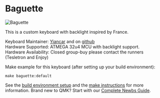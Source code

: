 Baguette
========

![Baguette](https://cdn.discordapp.com/attachments/426880953143525384/479788409263489035/scecre2.png)

This is a custom keyboard with backlight inspired by France.

Keyboard Maintainer: [Yiancar](http://yiancar-designs.com/) and on [github](https://github.com/yiancar)  
Hardware Supported: ATMEGA 32u4 MCU with backlight support.  
Hardware Availability: Closed group-buy please contact the runners (Tesletron and Enjoy)

Make example for this keyboard (after setting up your build environment):

    make baguette:default

See the [build environment setup](https://docs.qmk.fm/#/getting_started_build_tools) and the [make instructions](https://docs.qmk.fm/#/getting_started_make_guide) for more information. Brand new to QMK? Start with our [Complete Newbs Guide](https://docs.qmk.fm/#/newbs).
